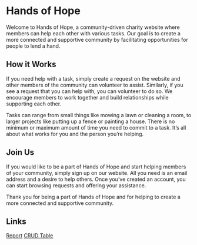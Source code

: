 # Hands of Hope

Welcome to Hands of Hope, a community-driven charity website where members can help each other with various tasks. Our goal is to create a more connected and supportive community by facilitating opportunities for people to lend a hand.

## How it Works
If you need help with a task, simply create a request on the website and other members of the community can volunteer to assist. Similarly, if you see a request that you can help with, you can volunteer to do so. We encourage members to work together and build relationships while supporting each other.

Tasks can range from small things like mowing a lawn or cleaning a room, to larger projects like putting up a fence or painting a house. There is no minimum or maximum amount of time you need to commit to a task. It’s all about what works for you and the person you’re helping.

## Join Us
If you would like to be a part of Hands of Hope and start helping members of your community, simply sign up on our website. All you need is an email address and a desire to help others. Once you’ve created an account, you can start browsing requests and offering your assistance.

Thank you for being a part of Hands of Hope and for helping to create a more connected and supportive community.

## Links
[Report](https://docs.google.com/document/d/1W5EdFjuNpw_8sRUlICDUxSLkr3-4n3xiRfqUWaTZgBI/edit#)
[CRUD Table](https://docs.google.com/spreadsheets/d/11vzRNEJc42mSuIfXco8C8A5w13q997S25flOPAIc4sE/edit#gid=0)
